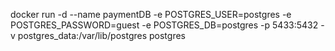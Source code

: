 docker run -d --name paymentDB -e POSTGRES_USER=postgres -e POSTGRES_PASSWORD=guest -e POSTGRES_DB=postgres -p 5433:5432 -v postgres_data:/var/lib/postgres postgres
